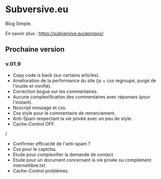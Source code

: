 # Subversive.eu

Blog Simple.

En savoir plus :   <https://subversive.eu/apropos/>

## Prochaine version

### v.01.9

- Copy code is back (sur certains articles).
- Amélioration de la performance du site (js + css regroupé, purgé de l'inutile et minifié).
- Correction bogue sur les commentaires.
- Aucune complexification des commentaires avec réponses (pour l'instant).
- Noscript message et css.
- Css style pour le commentaire de remerciement.
- Anti-Spam respectant la vie privée avec un peu de style.
- Cache-Control OFF.

/

- Confirmer efficacité de l'anti-spam ?
- Css pour le captcha.
- Etude pour complexifier la demande de contact.
- Etude pour un document concernant la vie privée ou complément internetlibre.txt.
- Cache-Control problèmes.